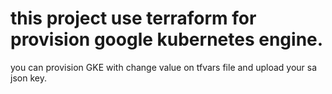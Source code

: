 # this project use terraform for provision google kubernetes engine.

you can provision GKE with change value on tfvars file and upload your sa json key.
